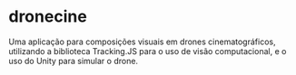 # dronecine
Uma aplicação para composições visuais em drones cinematográficos, utilizando a biblioteca Tracking.JS para o uso de visão computacional, e o uso do Unity para simular o drone.
